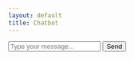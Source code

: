 ```yaml
---
layout: default
title: Chatbot
---
```


<div id="chat-container">
    <div id="chat-history"></div>
    <input type="text" id="user-input" placeholder="Type your message...">
    <button id="send-button">Send</button>
</div>

<script>
    document.getElementById('send-button').addEventListener('click', sendMessage);

    async function sendMessage() {
        const userInput = document.getElementById('user-input').value;
        const chatHistory = document.getElementById('chat-history');

        // Display user's message
        chatHistory.innerHTML += `<div>User: ${userInput}</div>`;

        const controller = new AbortController();
        const signal = controller.signal;

        // Set a timeout to abort the fetch request
        const timeoutId = setTimeout(() => controller.abort(), 10000); // 10 seconds

        try {
            const response = await fetch('https://stocktifybot.vercel.app/api/generate', {
                method: 'POST',
                headers: {
                    'Content-Type': 'application/json'
                },
                body: JSON.stringify({ aigf: userInput }),
                signal: signal
            });

            const data = await response.json();

            // Display Chatbot's response
            chatHistory.innerHTML += `<div>Bot: ${data.result}</div>`;
        } catch (error) {
            if (error.name === 'AbortError') {
                chatHistory.innerHTML += `<div>Error: Request timed out</div>`;
            } else {
                chatHistory.innerHTML += `<div>Error: ${error.message}</div>`;
            }
        } finally {
            clearTimeout(timeoutId);
        }
    }

</script>
